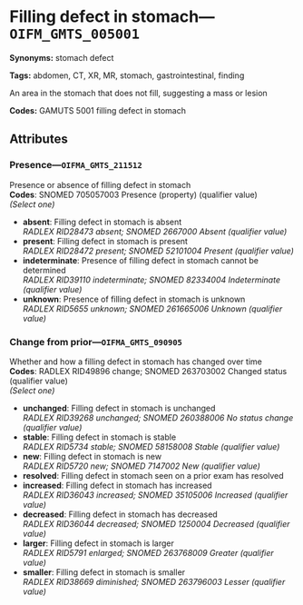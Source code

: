# Filling defect in stomach—`OIFM_GMTS_005001`

**Synonyms:** stomach defect

**Tags:** abdomen, CT, XR, MR, stomach, gastrointestinal, finding

An area in the stomach that does not fill, suggesting a mass or lesion

**Codes:** GAMUTS 5001 filling defect in stomach

## Attributes

### Presence—`OIFMA_GMTS_211512`

Presence or absence of filling defect in stomach  
**Codes**: SNOMED 705057003 Presence (property) (qualifier value)  
*(Select one)*

- **absent**: Filling defect in stomach is absent  
_RADLEX RID28473 absent; SNOMED 2667000 Absent (qualifier value)_
- **present**: Filling defect in stomach is present  
_RADLEX RID28472 present; SNOMED 52101004 Present (qualifier value)_
- **indeterminate**: Presence of filling defect in stomach cannot be determined  
_RADLEX RID39110 indeterminate; SNOMED 82334004 Indeterminate (qualifier value)_
- **unknown**: Presence of filling defect in stomach is unknown  
_RADLEX RID5655 unknown; SNOMED 261665006 Unknown (qualifier value)_

### Change from prior—`OIFMA_GMTS_090905`

Whether and how a filling defect in stomach has changed over time  
**Codes**: RADLEX RID49896 change; SNOMED 263703002 Changed status (qualifier value)  
*(Select one)*

- **unchanged**: Filling defect in stomach is unchanged  
_RADLEX RID39268 unchanged; SNOMED 260388006 No status change (qualifier value)_
- **stable**: Filling defect in stomach is stable  
_RADLEX RID5734 stable; SNOMED 58158008 Stable (qualifier value)_
- **new**: Filling defect in stomach is new  
_RADLEX RID5720 new; SNOMED 7147002 New (qualifier value)_
- **resolved**: Filling defect in stomach seen on a prior exam has resolved  
- **increased**: Filling defect in stomach has increased  
_RADLEX RID36043 increased; SNOMED 35105006 Increased (qualifier value)_
- **decreased**: Filling defect in stomach has decreased  
_RADLEX RID36044 decreased; SNOMED 1250004 Decreased (qualifier value)_
- **larger**: Filling defect in stomach is larger  
_RADLEX RID5791 enlarged; SNOMED 263768009 Greater (qualifier value)_
- **smaller**: Filling defect in stomach is smaller  
_RADLEX RID38669 diminished; SNOMED 263796003 Lesser (qualifier value)_